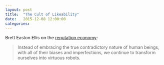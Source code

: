 ```yaml
---
layout: post
title:  "The Cult of Likeability"
date:   2015-12-08 12:00:00
categories:
---
```


Brett Easton Ellis on the [reputation economy](http://www.nytimes.com/2015/12/08/opinion/bret-easton-ellis-on-living-in-the-cult-of-likability.html):

>Instead of embracing the true contradictory nature of human beings, with all of their biases and imperfections, we continue to transform ourselves into virtuous robots.